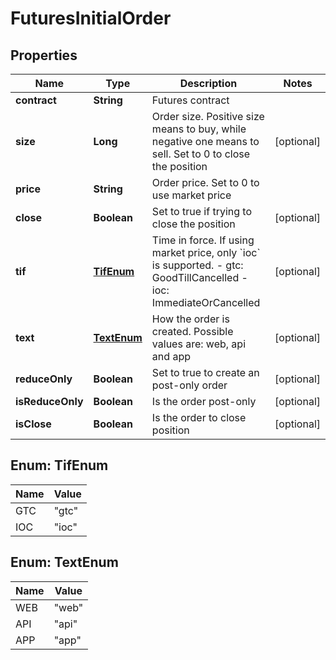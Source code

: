 
# FuturesInitialOrder

## Properties
Name | Type | Description | Notes
------------ | ------------- | ------------- | -------------
**contract** | **String** | Futures contract | 
**size** | **Long** | Order size. Positive size means to buy, while negative one means to sell. Set to 0 to close the position |  [optional]
**price** | **String** | Order price. Set to 0 to use market price | 
**close** | **Boolean** | Set to true if trying to close the position |  [optional]
**tif** | [**TifEnum**](#TifEnum) | Time in force. If using market price, only &#x60;ioc&#x60; is supported.  - gtc: GoodTillCancelled - ioc: ImmediateOrCancelled |  [optional]
**text** | [**TextEnum**](#TextEnum) | How the order is created. Possible values are: web, api and app |  [optional]
**reduceOnly** | **Boolean** | Set to true to create an post-only order |  [optional]
**isReduceOnly** | **Boolean** | Is the order post-only |  [optional]
**isClose** | **Boolean** | Is the order to close position |  [optional]


<a name="TifEnum"></a>
## Enum: TifEnum
Name | Value
---- | -----
GTC | &quot;gtc&quot;
IOC | &quot;ioc&quot;


<a name="TextEnum"></a>
## Enum: TextEnum
Name | Value
---- | -----
WEB | &quot;web&quot;
API | &quot;api&quot;
APP | &quot;app&quot;



